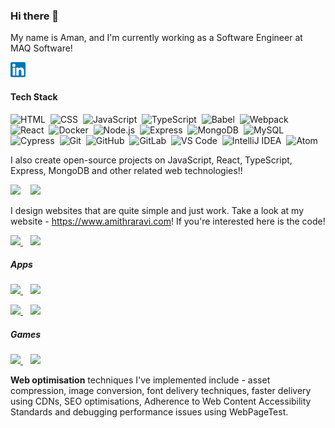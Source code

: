 ### Hi there 👋

<!--
**raravi/raravi** is a ✨ _special_ ✨ repository because its `README.md` (this file) appears on your GitHub profile.

Here are some ideas to get you started:
- 🔭 I’m currently working on ...
- 🌱 I’m currently learning ...
- 👯 I’m looking to collaborate on ...
- 🤔 I’m looking for help with ...
- 💬 Ask me about ...
- 📫 How to reach me: ...
- ⚡ Fun fact: ...
-->

My name is Aman, and I'm currently working as a Software Engineer at MAQ Software!

<a href="https://www.linkedin.com/in/amith-raravi-82b525139/"><img src="linkedin.png" width="24px" /></a>&nbsp;&nbsp;&nbsp;&nbsp;

#### Tech Stack

![HTML](https://img.shields.io/badge/-HTML-E34F26?style=for-the-badge&logoColor=white&logo=HTML5)&nbsp;
![CSS](https://img.shields.io/badge/-CSS-1572B6?style=for-the-badge&logoColor=white&logo=CSS3)&nbsp;
![JavaScript](https://img.shields.io/badge/-JavaScript-F7DF1E?style=for-the-badge&logoColor=white&logo=javascript)&nbsp;
![TypeScript](https://img.shields.io/badge/-TypeScript-3178C6?style=for-the-badge&logoColor=white&logo=typescript)&nbsp;
![Babel](https://img.shields.io/badge/-Babel-F9DC3E?style=for-the-badge&logoColor=white&logo=babel)&nbsp;
![Webpack](https://img.shields.io/badge/-Webpack-8DD6F9?style=for-the-badge&logoColor=white&logo=webpack)<br />
![React](https://img.shields.io/badge/-React-61DAFB?style=for-the-badge&logoColor=white&logo=react)&nbsp;
![Docker](https://img.shields.io/badge/-Docker-2496ED?style=for-the-badge&logoColor=white&logo=docker)&nbsp;
![Node.js](https://img.shields.io/badge/-Node.js-339933?style=for-the-badge&logoColor=white&logo=node.js)&nbsp;
![Express](https://img.shields.io/badge/-Express-000000?style=for-the-badge&logoColor=white&logo=express)&nbsp;
![MongoDB](https://img.shields.io/badge/-MongoDB-47A248?style=for-the-badge&logoColor=white&logo=mongodb)&nbsp;
![MySQL](https://img.shields.io/badge/-MySQL-4479A1?style=for-the-badge&logoColor=white&logo=mysql)<br />
![Cypress](https://img.shields.io/badge/-Cypress-17202C?style=for-the-badge&logoColor=white&logo=cypress)&nbsp;
![Git](https://img.shields.io/badge/-Git-F05032?style=for-the-badge&logoColor=white&logo=git)&nbsp;
![GitHub](https://img.shields.io/badge/-GitHub-181717?style=for-the-badge&logoColor=white&logo=github)&nbsp;
![GitLab](https://img.shields.io/badge/-GitLab-FCA121?style=for-the-badge&logoColor=white&logo=gitlab)&nbsp;
![VS Code](https://img.shields.io/badge/-VS%20Code-007ACC?style=for-the-badge&logoColor=white&logo=visual-studio-code)&nbsp;
![IntelliJ IDEA](https://img.shields.io/badge/-IntelliJ%20IDEA-2C2255?style=for-the-badge&logoColor=white&logo=intellij-idea)&nbsp;
![Atom](https://img.shields.io/badge/-Atom-66595C?style=for-the-badge&logoColor=white&logo=atom)

I also create open-source projects on JavaScript, React, TypeScript, Express, MongoDB and other related web technologies!!

<p>
  <img src="https://github-readme-stats.vercel.app/api?username=Aman-kumar001&show_icons=true&theme=merko&hide=contribs" width="55%" />
  &nbsp;&nbsp;
  <img src="https://github-readme-stats.vercel.app/api/top-langs/?username=Aman-kumar001&theme=merko&layout=compact" width="40%" />
</p>

I design websites that are quite simple and just work. Take a look at my website - https://www.amithraravi.com! If you're interested here is the code!

<p>
  <a href="https://github.com/raravi/amithraravi2.com">
    <img src="https://github-readme-stats.vercel.app/api/pin/?username=raravi&repo=amithraravi2.com&theme=radical" width="47%" />
  </a>
  &nbsp;&nbsp;
  <a href="https://github.com/raravi/amithraravi-3">
    <img src="https://github-readme-stats.vercel.app/api/pin/?username=raravi&repo=amithraravi-3&theme=radical" width="47%" />
  </a>
</p>

##### Apps

<p>
  <a href="https://github.com/raravi/chat-app-server">
    <img src="https://github-readme-stats.vercel.app/api/pin/?username=raravi&repo=chat-app-server&theme=tokyonight" width="47%" />
  </a>
  &nbsp;&nbsp;
  <a href="https://github.com/raravi/chat-app-client">
    <img src="https://github-readme-stats.vercel.app/api/pin/?username=raravi&repo=chat-app-client&theme=tokyonight" width="47%" />
  </a>
</p>

<p>
  <a href="https://github.com/raravi/notes-server">
    <img src="https://github-readme-stats.vercel.app/api/pin/?username=raravi&repo=notes-server&theme=nightowl" width="47%" />
  </a>
  &nbsp;&nbsp;
  <a href="https://github.com/raravi/notes-client">
    <img src="https://github-readme-stats.vercel.app/api/pin/?username=raravi&repo=notes-client&theme=nightowl" width="47%" />
  </a>
</p>

##### Games

<p>
  <a href="https://github.com/Aman-kumar001/SnakeGame">
    <img src="https://github-readme-stats.vercel.app/api/pin/?username=Aman-kumar001&repo=Snake-Game&theme=great-gatsby" width="47%" />
  </a>
  &nbsp;&nbsp;
  <a href="https://github.com/Aman-kumar001/tictactoe">
    <img src="https://github-readme-stats.vercel.app/api/pin/?username=raravi&repo=tictactoe&theme=great-gatsby" width="47%" />
  </a>
</p>

**Web optimisation** techniques I've implemented include - asset compression, image conversion, font delivery techniques, faster delivery using CDNs, SEO optimisations, Adherence to Web Content Accessibility Standards and debugging performance issues using WebPageTest.
